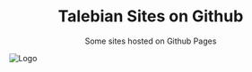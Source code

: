 <h1 align="center">Talebian Sites on Github</h1>

<p align="center">Some sites hosted on Github Pages</p>

![Logo](https://sovietunion.xyz/logo5000.png)

